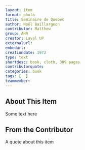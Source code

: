 ```yaml
---
layout: item
format: photo
title: Seminaire de Quebec
author: Noël Baillargeon
contributor: Matthew
group: AHR
creator: Laval UP
externalurl: 
embedurl: 
creationdate: 1972
type: text
shortdesc: book, cloth, 309 pages
contributorquote: 
categories: book
tags: [  ]
teammember:
---
```


## About This Item

Some text here

## From the Contributor

A quote about this item
